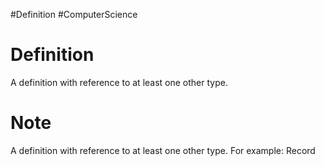 #Definition #ComputerScience 

# Definition

A definition with reference to at least one other type.

# Note

A definition with reference to at least one other type.
For example:
Record